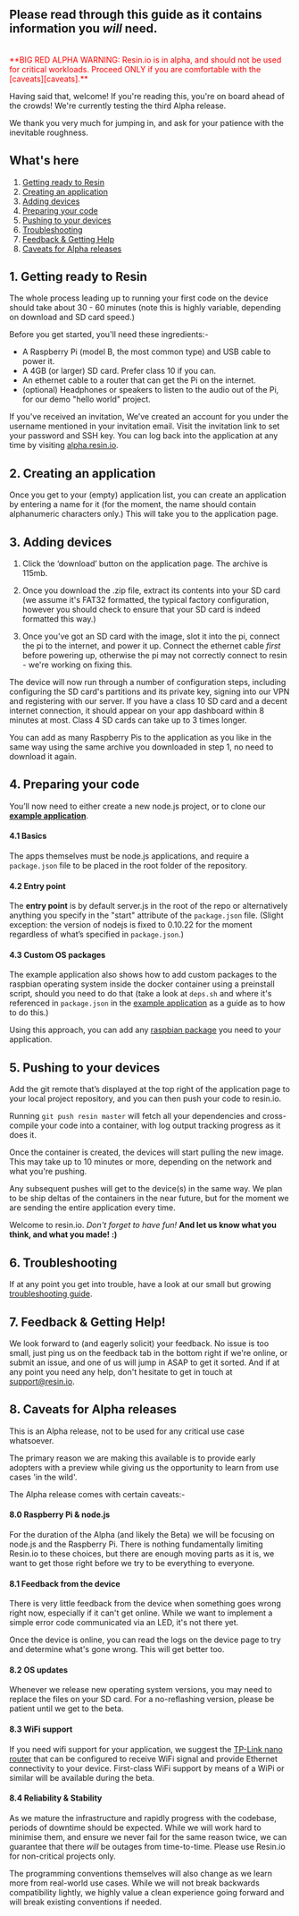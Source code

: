 ## Please read through this guide as it contains information you *will* need.
<br />
<font color="red">**BIG RED ALPHA WARNING: Resin.io is in alpha, and should not
be used for critical workloads. Proceed
ONLY if you are comfortable with the [caveats][caveats].**</font>
<br />

Having said that, welcome! If you're reading this, you're on board ahead of the
crowds! We're currently testing the third Alpha release.

We thank you very much for jumping in, and ask for your patience with the
inevitable roughness.

## What's here

1. [Getting ready to Resin][resin]
1. [Creating an application][app]
1. [Adding devices][devices]
1. [Preparing your code][code]
1. [Pushing to your devices][pushing]
1. [Troubleshooting][troubleshooting]
1. [Feedback & Getting Help][feedback]
1. [Caveats for Alpha releases][caveats]

## 1. Getting ready to Resin

The whole process leading up to running your first code on the device should
take about 30 - 60 minutes (note this is highly variable, depending on download
and SD card speed.)

Before you get started, you'll need these ingredients:-

* A Raspberry Pi (model B, the most common type) and USB cable to power it.
* A 4GB (or larger) SD card. Prefer class 10 if you can.
* An ethernet cable to a router that can get the Pi on the internet.
* (optional) Headphones or speakers to listen to the audio out of the Pi, for
  our demo "hello world" project.

If you've received an invitation, We’ve created an account for you under the
username mentioned in your invitation email. Visit the invitation link to set
your password and SSH key. You can log back into the application at any time by
visiting [alpha.resin.io][resin_home].

## 2. Creating an application

Once you get to your (empty) application list, you can create an application by
entering a name for it (for the moment, the name should contain alphanumeric
characters only.) This will take you to the application page.

## 3. Adding devices

1. Click the ‘download’ button on the application page. The archive is 115mb.

1. Once you download the .zip file, extract its contents into your SD card (we
assume it's FAT32 formatted, the typical factory configuration, however you
should check to ensure that your SD card is indeed formatted this way.)

1. Once you’ve got an SD card with the image, slot it into the pi, connect the
pi to the internet, and power it up. Connect the ethernet cable *first*
before powering up, otherwise the pi may not correctly connect to resin - we're
working on fixing this.

The device will now run through a number of configuration steps, including
configuring the SD card's partitions and its private key, signing
into our VPN and registering with our server. If you have a class 10 SD card and
a decent internet connection, it should appear on your app dashboard within 8
minutes at most. Class 4 SD cards can take up to 3 times longer.

You can add as many Raspberry Pis to the application as you like in the same way
using the same archive you downloaded in step 1, no need to download it again.

## 4. Preparing your code

You’ll now need to either create a new node.js project, or to clone our
**[example application][example_app]**.

#### 4.1 Basics

The apps themselves must be node.js applications, and require a `package.json`
file to be placed in the root folder of the repository.

#### 4.2 Entry point

The **entry point** is by default server.js in the root of the repo or
alternatively anything you specify in the "start" attribute of the
`package.json` file. (Slight exception: the version of nodejs is fixed to 0.10.22
for the moment regardless of what’s specified in `package.json`.)

#### 4.3 Custom OS packages

The example application also shows how to add custom packages to the raspbian
operating system inside the docker container using a preinstall script, should
you need to do that (take a look at `deps.sh` and where it's referenced in
`package.json` in the [example application][example_app] as a guide as to how to
do this.)

Using this approach, you can add any [raspbian package][raspbian_packages] you
need to your application.

## 5. Pushing to your devices

Add the git remote that’s displayed at the top right of the application page to
your local project repository, and you can then push your code to resin.io.

Running `git push resin master` will fetch all your dependencies and
cross-compile your code into a container, with log output tracking progress as
it does it.

Once the container is created, the devices will start pulling the new
image. This may take up to 10 minutes or more, depending on the network and what
you're pushing.

Any subsequent pushes will get to the device(s) in the same way. We plan to be
ship deltas of the containers in the near future, but for the moment we are
sending the entire application every time.

Welcome to resin.io. *Don't forget to have fun!* **And let us know what you
think, and what you made! :)**

## 6. Troubleshooting

If at any point you get into trouble, have a look at our small but growing
[troubleshooting guide][troubleshooting_guide].

## 7. Feedback & Getting Help!

We look forward to (and eagerly solicit) your feedback. No issue is too small,
just ping us on the feedback tab in the bottom right if we're online, or submit
an issue, and one of us will jump in ASAP to get it sorted. And if at any point
you need any help, don't hesitate to get in touch at <support@resin.io>.

## 8. Caveats for Alpha releases

This is an Alpha release, not to be used for any critical use case
whatsoever.

The primary reason we are making this available is to provide early adopters
with a preview while giving us the opportunity to learn from use cases 'in the
wild'.

The Alpha release comes with certain caveats:-

#### 8.0 Raspberry Pi & node.js

For the duration of the Alpha (and likely the Beta) we will be focusing on
node.js and the Raspberry Pi. There is nothing fundamentally limiting Resin.io
to these choices, but there are enough moving parts as it is, we want to get
those right before we try to be everything to everyone.

#### 8.1 Feedback from the device

There is very little feedback from the device when something goes wrong right
now, especially if it can't get online. While we want to implement a simple
error code communicated via an LED, it's not there yet.

Once the device is online, you can read the logs on the device page to try and
determine what's gone wrong. This will get better too.

#### 8.2 OS updates

Whenever we release new operating system versions, you may need to replace the
files on your SD card. For a no-reflashing version, please be patient until we
get to the beta.

#### 8.3 WiFi support

If you need wifi support for your application, we suggest the
[TP-Link nano router][router] that can be configured to receive WiFi signal and
provide Ethernet connectivity to your device. First-class WiFi support by means
of a WiPi or similar will be available during the beta.

#### 8.4 Reliability & Stability

As we mature the infrastructure and rapidly progress with the codebase, periods
of downtime should be expected. While we will work hard to minimise them, and
ensure we never fail for the same reason twice, we can guarantee that there
*will* be outages from time-to-time. Please use Resin.io for non-critical
projects only.

The programming conventions themselves will also change as we learn more from
real-world use cases. While we will not break backwards compatibility lightly,
we highly value a clean experience going forward and will break existing
conventions if needed.

[resin]:#1._Getting_ready_to_Resin
[app]:#2._Creating_an_application
[devices]:#3._Adding_devices
[code]:#4._Preparing_your_code
[pushing]:#5._Pushing_to_your_devices
[troubleshooting]:#6._Troubleshooting
[feedback]:#7._Feedback_&_Getting_Help!
[caveats]:#8._Caveats_for_Alpha_releases

[resin_home]:http://alpha.resin.io
[router]:http://www.amazon.com/TP-LINK-TL-WR702N-Wireless-Repeater-150Mpbs/dp/B007PTCFFW
[example_app]:https://bitbucket.org/rulemotion/resin-text2speech
[raspbian_packages]:http://www.raspberryconnect.com/raspbian-packages-list
[troubleshooting_guide]:http://resin.io/blog/troubleshooting-resin-io-applications/

